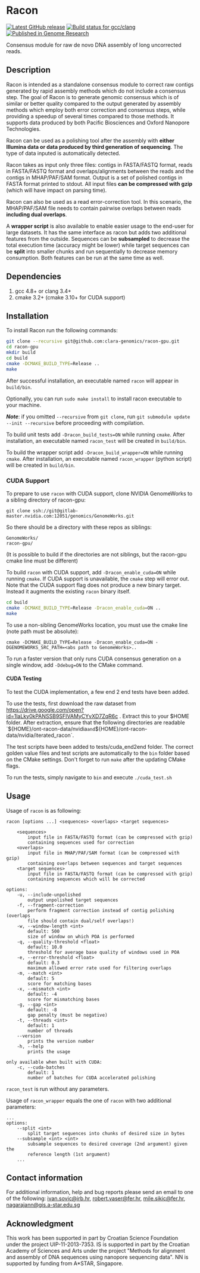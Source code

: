 # Racon

[![Latest GitHub release](https://img.shields.io/github/release/isovic/racon.svg)](https://github.com/isovic/racon/releases/latest)
[![Build status for gcc/clang](https://travis-ci.org/isovic/racon.svg?branch=master)](https://travis-ci.org/isovic/racon)
[![Published in Genome Research](https://img.shields.io/badge/published%20in-Genome%20Research-blue.svg)](https://doi.org/10.1101/gr.214270.116)

Consensus module for raw de novo DNA assembly of long uncorrected reads.

## Description
Racon is intended as a standalone consensus module to correct raw contigs generated by rapid assembly methods which do not include a consensus step. The goal of Racon is to generate genomic consensus which is of similar or better quality compared to the output generated by assembly methods which employ both error correction and consensus steps, while providing a speedup of several times compared to those methods. It supports data produced by both Pacific Biosciences and Oxford Nanopore Technologies.

Racon can be used as a polishing tool after the assembly with **either Illumina data or data produced by third generation of sequencing**. The type of data inputed is automatically detected.

Racon takes as input only three files: contigs in FASTA/FASTQ format, reads in FASTA/FASTQ format and overlaps/alignments between the reads and the contigs in MHAP/PAF/SAM format. Output is a set of polished contigs in FASTA format printed to stdout. All input files **can be compressed with gzip** (which will have impact on parsing time).

Racon can also be used as a read error-correction tool. In this scenario, the MHAP/PAF/SAM file needs to contain pairwise overlaps between reads **including dual overlaps**.

A **wrapper script** is also available to enable easier usage to the end-user for large datasets. It has the same interface as racon but adds two additional features from the outside. Sequences can be **subsampled** to decrease the total execution time (accuracy might be lower) while target sequences can be **split** into smaller chunks and run sequentially to decrease memory consumption. Both features can be run at the same time as well.

## Dependencies
1. gcc 4.8+ or clang 3.4+
2. cmake 3.2+ (cmake 3.10+ for CUDA support)

## Installation
To install Racon run the following commands:

```bash
git clone --recursive git@github.com:clara-genomics/racon-gpu.git
cd racon-gpu
mkdir build
cd build
cmake -DCMAKE_BUILD_TYPE=Release ..
make
```

After successful installation, an executable named `racon` will appear in `build/bin`.

Optionally, you can run `sudo make install` to install racon executable to your machine.

***Note***: if you omitted `--recursive` from `git clone`, run `git submodule update --init --recursive` before proceeding with compilation.

To build unit tests add `-Dracon_build_tests=ON` while running `cmake`. After installation, an executable named `racon_test` will be created in `build/bin`.

To build the wrapper script add `-Dracon_build_wrapper=ON` while running `cmake`. After installation, an executable named `racon_wrapper` (python script) will be created in `build/bin`.

### CUDA Support
To prepare to use `racon` with CUDA support, clone NVIDIA GenomeWorks to a sibling directory of racon-gpu:

```
git clone ssh://git@gitlab-master.nvidia.com:12051/genomics/GenomeWorks.git
```

So there should be a directory with these repos as siblings:

```
GenomeWorks/
racon-gpu/
```

(It is possible to build if the directories are not siblings, but the racon-gpu cmake line must be different)

To build `racon` with CUDA support, add `-Dracon_enable_cuda=ON` while running `cmake`. If CUDA support is unavailable, the `cmake` step will error out. 
Note that the CUDA support flag does not produce a new binary target. Instead it augments the existing `racon` binary itself.

```bash
cd build
cmake -DCMAKE_BUILD_TYPE=Release -Dracon_enable_cuda=ON ..
make
```

To use a non-sibling GenomeWorks location, you must use the cmake line (note path must be absolute):
```
cmake -DCMAKE_BUILD_TYPE=Release -Dracon_enable_cuda=ON -DGENOMEWORKS_SRC_PATH=<abs path to GenomeWorks>..
```


To run a faster version that only runs CUDA consensus generation on a single window, add `-Ddebug=ON` to the CMake command.

#### CUDA Testing

To test the CUDA implementation, a few end 2 end tests have been added.

To use the tests, first download the raw dataset from https://drive.google.com/open?id=1laLky0kPANSSB9SFIVAMyCYvXD7ZqR6c .
Extract this to your $HOME folder. After extraction, ensure that the following directories are readable
`${HOME}/ont-racon-data/nvidia` and `${HOME}/ont-racon-data/nvidia/iterated_racon`.

The test scripts have been added to tests/cuda_end2end folder. The correct golden value files and
test scripts are automatically to the `bin` folder based on the CMake settings. Don't forget to
run `make` after the updating CMake flags.

To run the tests, simply navigate to `bin` and execute `./cuda_test.sh`

## Usage
Usage of `racon` is as following:

    racon [options ...] <sequences> <overlaps> <target sequences>

        <sequences>
            input file in FASTA/FASTQ format (can be compressed with gzip)
            containing sequences used for correction
        <overlaps>
            input file in MHAP/PAF/SAM format (can be compressed with gzip)
            containing overlaps between sequences and target sequences
        <target sequences>
            input file in FASTA/FASTQ format (can be compressed with gzip)
            containing sequences which will be corrected

    options:
        -u, --include-unpolished
            output unpolished target sequences
        -f, --fragment-correction
            perform fragment correction instead of contig polishing (overlaps
            file should contain dual/self overlaps!)
        -w, --window-length <int>
            default: 500
            size of window on which POA is performed
        -q, --quality-threshold <float>
            default: 10.0
            threshold for average base quality of windows used in POA
        -e, --error-threshold <float>
            default: 0.3
            maximum allowed error rate used for filtering overlaps
        -m, --match <int>
            default: 5
            score for matching bases
        -x, --mismatch <int>
            default: -4
            score for mismatching bases
        -g, --gap <int>
            default: -8
            gap penalty (must be negative)
        -t, --threads <int>
            default: 1
            number of threads
        --version
            prints the version number
        -h, --help
            prints the usage

    only available when built with CUDA:
        -c, --cuda-batches
            default: 1
            number of batches for CUDA accelerated polishing

`racon_test` is run without any parameters.

Usage of `racon_wrapper` equals the one of `racon` with two additional parameters:

    ...
    options:
        --split <int>
            split target sequences into chunks of desired size in bytes
        --subsample <int> <int>
            subsample sequences to desired coverage (2nd argument) given the
            reference length (1st argument)
        ...

## Contact information

For additional information, help and bug reports please send an email to one of the following: ivan.sovic@irb.hr, robert.vaser@fer.hr, mile.sikic@fer.hr, nagarajann@gis.a-star.edu.sg

## Acknowledgment

This work has been supported in part by Croatian Science Foundation under the project UIP-11-2013-7353. IS is supported in part by the Croatian Academy of Sciences and Arts under the project "Methods for alignment and assembly of DNA sequences using nanopore sequencing data". NN is supported by funding from A*STAR, Singapore.
